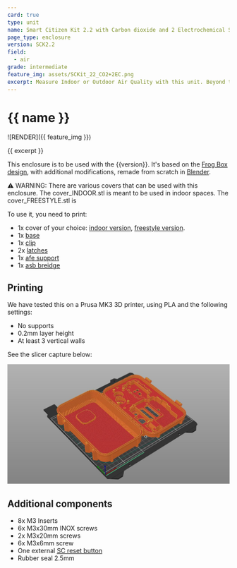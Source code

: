 ```yaml
---
card: true
type: unit
name: Smart Citizen Kit 2.2 with Carbon dioxide and 2 Electrochemical Sensors
page_type: enclosure
version: SCK2.2
field:
  - air
grade: intermediate
feature_img: assets/SCKit_22_CO2+2EC.png
excerpt: Measure Indoor or Outdoor Air Quality with this unit. Beyond the metrics from the kit, it can measure CO2 with a very reliable CO2 sensor!
---
```


# {{ name }}

![RENDER]({{ feature_img }})

{{ excerpt }}

This enclosure is to be used with the {{version}}. It's based on the [Frog Box design](https://www.thingiverse.com/thing:4582978), with additional modifications, remade from scratch in [Blender]([url](https://www.blender.org/)).

⚠️ WARNING: There are various covers that can be used with this enclosure. The cover_INDOOR.stl is meant to be used in indoor spaces. The cover_FREESTYLE.stl is 

To use it, you need to print:

- 1x cover of your choice: [indoor version](components/cover_indoor.stl), [freestyle version](components/cover_multipurpose.stl).
- 1x [base](components/base.stl)
- 1x [clip](components/clip.stl)
- 2x [latches](components/latch_hinge.stl)
- 1x [afe support](components/afe_support.stl)
- 1x [asb breidge](components/asb_bridge.stl)


## Printing 

We have tested this on a Prusa MK3 3D printer, using PLA and the following settings:

- No supports
- 0.2mm layer height
- At least 3 vertical walls
<!--- We recommend to avoid using gyroid as an infill-->

See the slicer capture below:

![**SLICER**](assets/slicer_SCKit_2EC-CO2.jpg)

## Additional components

- 8x M3 Inserts
- 6x M3x30mm INOX screws
- 2x M3x20mm screws
- 6x M3x6mm screw
- One external [SC reset button](https://github.com/fablabbcn/smartcitizen-enclosures/tree/master/SmartCitizen%20Power%20Options/Reset%20button)
- Rubber seal 2.5mm
